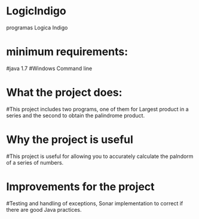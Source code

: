 # LogicIndigo
programas Logica Indigo

# minimum requirements:
 #java 1.7
 #Windows Command line 
 
# What the project does:
  #This project includes two programs, one of them for Largest product in a series and the second to obtain the palindrome product.
  
# Why the project is useful
  #This project is useful for allowing you to accurately calculate the palndorm of a series of numbers.
  
# Improvements for the project
  #Testing and handling of exceptions, Sonar implementation to correct if there are good Java practices.
  
  
  
  

